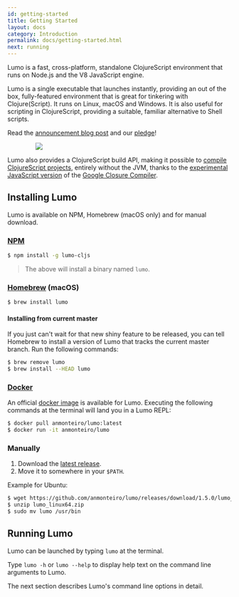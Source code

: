 ```yaml
---
id: getting-started
title: Getting Started
layout: docs
category: Introduction
permalink: docs/getting-started.html
next: running
---
```


Lumo is a fast, cross-platform, standalone ClojureScript environment that runs on
Node.js and the V8 JavaScript engine.

Lumo is a single executable that launches instantly, providing an out of the box,
fully-featured environment that is great for tinkering with Clojure(Script). It runs
on Linux, macOS and Windows. It is also useful for scripting in ClojureScript, providing
a suitable, familiar alternative to Shell scripts.

Read the [announcement blog post](https://anmonteiro.com/2016/11/the-fastest-clojure-repl-in-the-world/)
and our [pledge](https://anmonteiro.com/2017/05/on-lumos-growth-and-sustainability/)!

<img style="max-width:75%;margin: 0 auto;display:block" src="/img/content/lumotiming.png">

Lumo also provides a ClojureScript build API, making it possible to
[compile ClojureScript projects](https://anmonteiro.com/2017/02/compiling-clojurescript-projects-without-the-jvm/),
entirely without the JVM, thanks to the [experimental JavaScript version](https://github.com/google/closure-compiler-js)
of the [Google Closure Compiler](https://github.com/google/closure-compiler).

## Installing Lumo

Lumo is available on NPM, Homebrew (macOS only) and for manual download.

### [NPM](https://www.npmjs.com/package/lumo-cljs)

```bash
$ npm install -g lumo-cljs
```

> The above will install a binary named `lumo`.

### [Homebrew](http://brew.sh/) (macOS)

```bash
$ brew install lumo
```

#### Installing from current master

If you just can't wait for that new shiny feature to be released, you can tell
Homebrew to install a version of Lumo that tracks the current master branch. Run
the following commands:

```bash
$ brew remove lumo
$ brew install --HEAD lumo
```

### [Docker](https://store.docker.com/community/images/anmonteiro/lumo)

An official [docker image](https://store.docker.com/community/images/anmonteiro/lumo)
is available for Lumo. Executing the following commands at the terminal will land
you in a Lumo REPL:

```bash
$ docker pull anmonteiro/lumo:latest
$ docker run -it anmonteiro/lumo
```

### Manually

1. Download the [latest release](https://github.com/anmonteiro/lumo/releases/latest).
2. Move it to somewhere in your `$PATH`.

Example for Ubuntu:

```bash
$ wget https://github.com/anmonteiro/lumo/releases/download/1.5.0/lumo_linux64.zip
$ unzip lumo_linux64.zip
$ sudo mv lumo /usr/bin
```

## Running Lumo

Lumo can be launched by typing `lumo` at the terminal.

Type `lumo -h` or `lumo --help` to display help text on the command line arguments
to Lumo.

The next section describes Lumo's command line options in detail.
